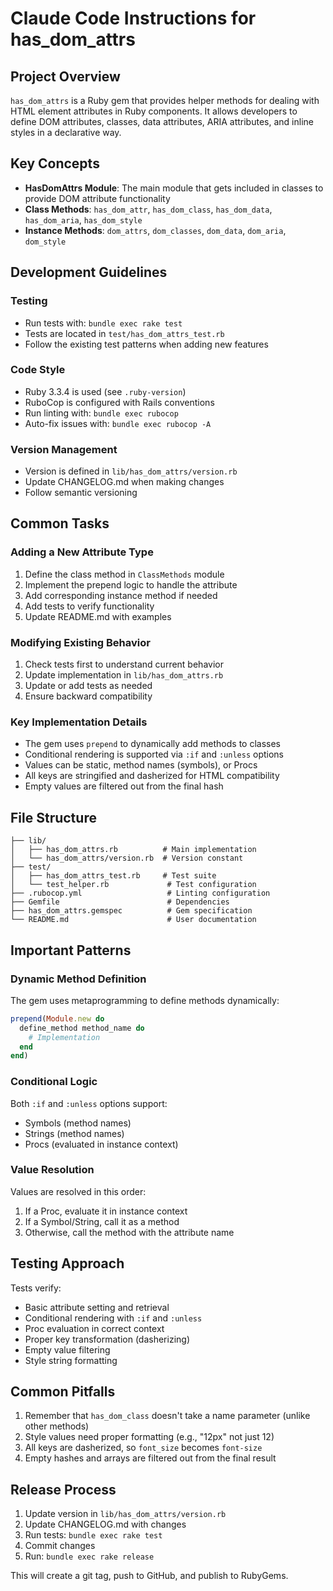 # Claude Code Instructions for has_dom_attrs

## Project Overview

`has_dom_attrs` is a Ruby gem that provides helper methods for dealing with HTML element attributes in Ruby components. It allows developers to define DOM attributes, classes, data attributes, ARIA attributes, and inline styles in a declarative way.

## Key Concepts

- **HasDomAttrs Module**: The main module that gets included in classes to provide DOM attribute functionality
- **Class Methods**: `has_dom_attr`, `has_dom_class`, `has_dom_data`, `has_dom_aria`, `has_dom_style`
- **Instance Methods**: `dom_attrs`, `dom_classes`, `dom_data`, `dom_aria`, `dom_style`

## Development Guidelines

### Testing
- Run tests with: `bundle exec rake test`
- Tests are located in `test/has_dom_attrs_test.rb`
- Follow the existing test patterns when adding new features

### Code Style
- Ruby 3.3.4 is used (see `.ruby-version`)
- RuboCop is configured with Rails conventions
- Run linting with: `bundle exec rubocop`
- Auto-fix issues with: `bundle exec rubocop -A`

### Version Management
- Version is defined in `lib/has_dom_attrs/version.rb`
- Update CHANGELOG.md when making changes
- Follow semantic versioning

## Common Tasks

### Adding a New Attribute Type
1. Define the class method in `ClassMethods` module
2. Implement the prepend logic to handle the attribute
3. Add corresponding instance method if needed
4. Add tests to verify functionality
5. Update README.md with examples

### Modifying Existing Behavior
1. Check tests first to understand current behavior
2. Update implementation in `lib/has_dom_attrs.rb`
3. Update or add tests as needed
4. Ensure backward compatibility

### Key Implementation Details

- The gem uses `prepend` to dynamically add methods to classes
- Conditional rendering is supported via `:if` and `:unless` options
- Values can be static, method names (symbols), or Procs
- All keys are stringified and dasherized for HTML compatibility
- Empty values are filtered out from the final hash

## File Structure

```
├── lib/
│   ├── has_dom_attrs.rb          # Main implementation
│   └── has_dom_attrs/version.rb  # Version constant
├── test/
│   ├── has_dom_attrs_test.rb     # Test suite
│   └── test_helper.rb             # Test configuration
├── .rubocop.yml                   # Linting configuration
├── Gemfile                        # Dependencies
├── has_dom_attrs.gemspec          # Gem specification
└── README.md                      # User documentation
```

## Important Patterns

### Dynamic Method Definition
The gem uses metaprogramming to define methods dynamically:
```ruby
prepend(Module.new do
  define_method method_name do
    # Implementation
  end
end)
```

### Conditional Logic
Both `:if` and `:unless` options support:
- Symbols (method names)
- Strings (method names)
- Procs (evaluated in instance context)

### Value Resolution
Values are resolved in this order:
1. If a Proc, evaluate it in instance context
2. If a Symbol/String, call it as a method
3. Otherwise, call the method with the attribute name

## Testing Approach

Tests verify:
- Basic attribute setting and retrieval
- Conditional rendering with `:if` and `:unless`
- Proc evaluation in correct context
- Proper key transformation (dasherizing)
- Empty value filtering
- Style string formatting

## Common Pitfalls

1. Remember that `has_dom_class` doesn't take a name parameter (unlike other methods)
2. Style values need proper formatting (e.g., "12px" not just 12)
3. All keys are dasherized, so `font_size` becomes `font-size`
4. Empty hashes and arrays are filtered out from the final result

## Release Process

1. Update version in `lib/has_dom_attrs/version.rb`
2. Update CHANGELOG.md with changes
3. Run tests: `bundle exec rake test`
4. Commit changes
5. Run: `bundle exec rake release`

This will create a git tag, push to GitHub, and publish to RubyGems.
